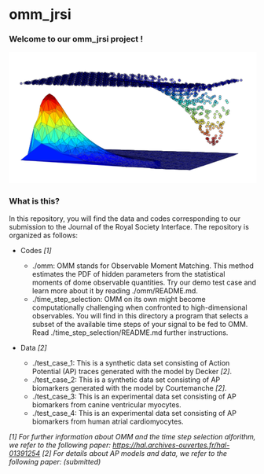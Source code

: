 # omm_jrsi

### Welcome to our omm_jrsi project !

![Front page illustration](./images/omm.png "Is this a log-normal distribution?")

### What is this?

In this repository, you will find the data and codes corresponding to our submission to the
Journal of the Royal Society Interface. The repository is organized as follows:

* Codes *[1]*

  * ./omm: OMM stands for Observable Moment Matching. This method estimates the PDF of hidden parameters from the statistical moments of dome observable quantities. Try our demo test case and learn more about it by reading ./omm/README.md. 
  * ./time_step_selection: OMM on its own might become computationally challenging when confronted to high-dimensional observables. You will find in this directory a program that selects a subset of the available time steps of your signal to be fed to OMM. Read ./time_step_selection/README.md further instructions.

* Data *[2]*

  * ./test_case_1: This is a synthetic data set consisting of Action Potential (AP) traces generated with the model by Decker *[2]*.
  * ./test_case_2: This is a synthetic data set consisting of AP biomarkers generated with the model by Courtemanche *[2]*.
  * ./test_case_3: This is an experimental data set consisting of AP biomarkers from canine ventricular myocytes.  
  * ./test_case_4: This is an experimental data set consisting of AP biomarkers from human atrial cardiomyocytes.

*[1] For further information about OMM and the time step selection alforithm, we refer to the following paper: https://hal.archives-ouvertes.fr/hal-01391254*
*[2] For details about AP models and data, we refer to the following paper: (submitted)*
